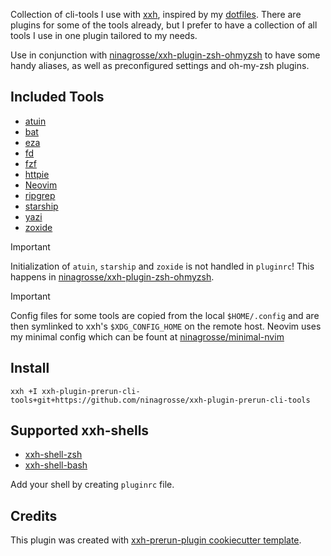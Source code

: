 Collection of cli-tools I use with [xxh](https://github.com/xxh/xxh), inspired by my [dotfiles](https://github.com/ninagrosse/dotfiles). There are plugins for some of the tools already, but I prefer to have a collection of all tools I use in one plugin tailored to my needs.

Use in conjunction with [ninagrosse/xxh-plugin-zsh-ohmyzsh](https://github.com/ninagrosse/xxh-plugin-zsh-ohmyzsh) to have some handy aliases, as well as preconfigured settings and oh-my-zsh plugins.

## Included Tools

* [atuin](https://github.com/atuinsh/atuin)
* [bat](https://github.com/sharkdp/bat)
* [eza](https://github.com/eza-community/eza)
* [fd](https://github.com/sharkdp/fd)
* [fzf](https://github.com/junegunn/fzf)
* [httpie](https://httpie.io/docs/cli/installation)
* [Neovim](https://github.com/neovim/neovim)
* [ripgrep](https://github.com/BurntSushi/ripgrep)
* [starship](https://starship.rs/guide/)
* [yazi](https://github.com/sxyazi/yazi)
* [zoxide](https://github.com/ajeetdsouza/zoxide)

> [!IMPORTANT]
> Initialization of `atuin`, `starship` and `zoxide` is not handled in `pluginrc`! This happens in [ninagrosse/xxh-plugin-zsh-ohmyzsh](https://github.com/ninagrosse/xxh-plugin-zsh-ohmyzsh).

> [!IMPORTANT]
> Config files for some tools are copied from the local `$HOME/.config` and are then symlinked to xxh's `$XDG_CONFIG_HOME` on the remote host. Neovim uses my minimal config which can be fount at [ninagrosse/minimal-nvim](https://github.com/ninagrosse/minimal-nvim)

## Install

```shell
xxh +I xxh-plugin-prerun-cli-tools+git+https://github.com/ninagrosse/xxh-plugin-prerun-cli-tools
```

## Supported xxh-shells

* [xxh-shell-zsh](https://github.com/xxh/xxh-shell-zsh)
* [xxh-shell-bash](https://github.com/xxh/xxh-shell-bash)

Add your shell by creating `pluginrc` file.

## Credits

This plugin was created with [xxh-prerun-plugin cookiecutter template](https://github.com/xxh/cookiecutter-xxh-plugin-prerun).
